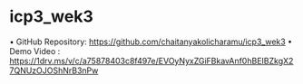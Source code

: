 # icp3_wek3

• GitHub Repository:
https://github.com/chaitanyakolicharamu/icp3_wek3
• Demo Video :
https://1drv.ms/v/c/a75878403c8f497e/EVOyNyxZGiFBkavAnf0hBEIBZkgX27QNUzOJOShNrB3nPw
